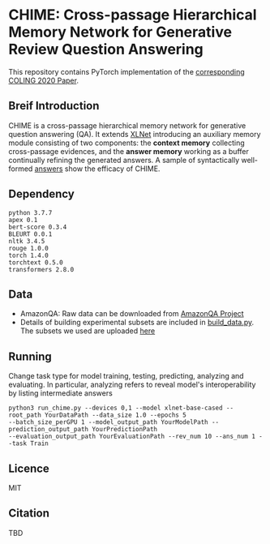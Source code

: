 # CHIME: Cross-passage Hierarchical Memory Network for Generative Review Question Answering
This repository contains PyTorch implementation of the [corresponding COLING 2020 Paper](https://waitforadding.com).

## Breif Introduction
CHIME is a cross-passage hierarchical memory network for generative question answering (QA). It extends
[XLNet](https://github.com/zihangdai/xlnet) introducing an auxiliary memory module consisting of two components:
the **context memory** collecting cross-passage evidences, and the **answer memory** working as a buffer continually
refining the generated answers. A sample of syntactically well-formed [answers](https://github.com/LuJunru/CHIME/blob/main/evaluation_output/evaluation_samples.txt) show the efficacy of CHIME.

## Dependency
```
python 3.7.7
apex 0.1
bert-score 0.3.4
BLEURT 0.0.1
nltk 3.4.5
rouge 1.0.0
torch 1.4.0
torchtext 0.5.0
transformers 2.8.0
```

## Data
- AmazonQA: Raw data can be downloaded from [AmazonQA Project](https://github.com/amazonqa/amazonqa)
- Details of building experimental subsets are included in [build_data.py](https://github.com/LuJunru/CHIME/blob/main/build_data.py). The subsets we used are uploaded [here](https://waitforadding.com) 

## Running
Change task type for model training, testing, predicting, analyzing and evaluating. In particular, analyzing refers to
reveal model's interoperability by listing intermediate answers
```
python3 run_chime.py --devices 0,1 --model xlnet-base-cased --root_path YourDataPath --data_size 1.0 --epochs 5
--batch_size_perGPU 1 --model_output_path YourModelPath --prediction_output_path YourPredictionPath
--evaluation_output_path YourEvaluationPath --rev_num 10 --ans_num 1 --task Train
```

## Licence
MIT

## Citation
TBD
